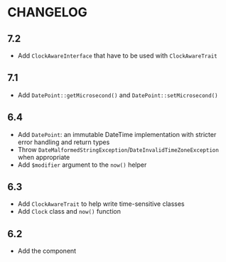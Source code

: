 CHANGELOG
=========

7.2
---

* Add `ClockAwareInterface` that have to be used with `ClockAwareTrait`

7.1
---

 * Add `DatePoint::getMicrosecond()` and `DatePoint::setMicrosecond()`

6.4
---

 * Add `DatePoint`: an immutable DateTime implementation with stricter error handling and return types
 * Throw `DateMalformedStringException`/`DateInvalidTimeZoneException` when appropriate
 * Add `$modifier` argument to the `now()` helper

6.3
---

 * Add `ClockAwareTrait` to help write time-sensitive classes
 * Add `Clock` class and `now()` function

6.2
---

 * Add the component
